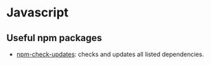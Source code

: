 # Javascript

## Useful npm packages

* [npm-check-updates](https://www.npmjs.com/package/npm-check-updates): checks and updates all listed dependencies.
